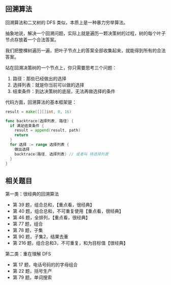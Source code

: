 ## 回溯算法

回溯算法和二叉树的 DFS 类似，本质上是一种暴力穷举算法。

抽象地说，解决一个回溯问题，实际上就是遍历一颗决策树的过程，树的每个叶子节点存放着一个合法答案。

我们把整棵树遍历一遍，把叶子节点上的答案全部收集起来，就能得到所有的合法答案。



站在回溯决策树的一个节点上，你只需要思考三个问题：

1. 路径：那些已经做出的选择
2. 选择列表：就是你当前可以做的选择
3. 结束条件：到达决策树的底层，无法再做选择的条件



代码方面，回溯算法的基本框架是：

```go
result = make([][]int, 0, 16)

func backtrace(选择列表, 路径) {
  if 满足结束条件 {
    result = append(result, path)
    return
  }
  for 选择 := range 选择列表 {
    做出选择
    backtrace(路径, 选择列表) // 或者叫 待选择列表
  }
}
```



## 相关题目

第一类：很经典的回溯算法

- 第 39 题，组合总和，【重点看，很经典】
- 第 40 题，组合总和，不可重复使用【重点看，很经典】
- 第 46 题，全排列，【重点看，很经典】
- 第 77 题，组合
- 第 78 题，子集
- 第 90 题，子集2，结果去重
- 第 216 题，组合总和3，不可重复，和为目标值【很经典】



第二类：重在理解 DFS

- 第 17 题，电话号码的的字母组合
- 第 22 题，括号生产
- 第 79 题，单词搜索
